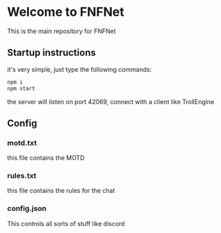 # Welcome to FNFNet
This is the main repository for FNFNet

## Startup instructions
it's very simple, just type the following commands:
```sh
npm i 
npm start
```
the server will listen on port 42069, connect with a client like TrollEngine
## Config
### motd.txt
this file contains the MOTD
### rules.txt
this file contains the rules for the chat
### config.json
This controls all sorts of stuff like discord

